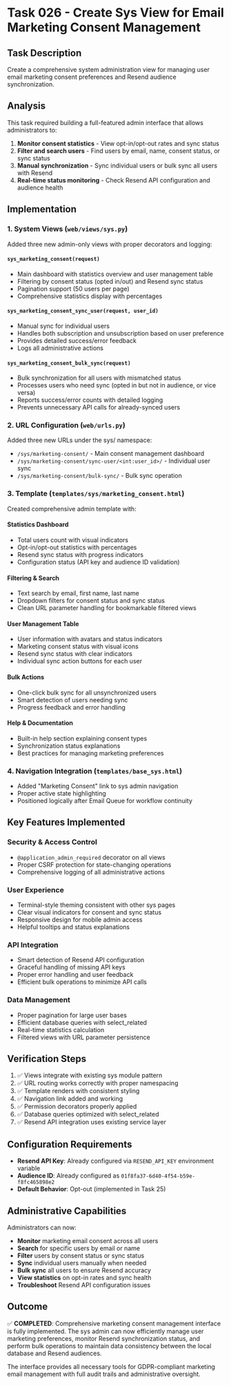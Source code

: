 # Task 026 - Create Sys View for Email Marketing Consent Management

## Task Description
Create a comprehensive system administration view for managing user email marketing consent preferences and Resend audience synchronization.

## Analysis
This task required building a full-featured admin interface that allows administrators to:
1. **Monitor consent statistics** - View opt-in/opt-out rates and sync status
2. **Filter and search users** - Find users by email, name, consent status, or sync status
3. **Manual synchronization** - Sync individual users or bulk sync all users with Resend
4. **Real-time status monitoring** - Check Resend API configuration and audience health

## Implementation

### 1. System Views (`web/views/sys.py`)
Added three new admin-only views with proper decorators and logging:

#### `sys_marketing_consent(request)`
- Main dashboard with statistics overview and user management table
- Filtering by consent status (opted in/out) and Resend sync status
- Pagination support (50 users per page)
- Comprehensive statistics display with percentages

#### `sys_marketing_consent_sync_user(request, user_id)`
- Manual sync for individual users
- Handles both subscription and unsubscription based on user preference
- Provides detailed success/error feedback
- Logs all administrative actions

#### `sys_marketing_consent_bulk_sync(request)`
- Bulk synchronization for all users with mismatched status
- Processes users who need sync (opted in but not in audience, or vice versa)
- Reports success/error counts with detailed logging
- Prevents unnecessary API calls for already-synced users

### 2. URL Configuration (`web/urls.py`)
Added three new URLs under the sys/ namespace:
- `/sys/marketing-consent/` - Main consent management dashboard
- `/sys/marketing-consent/sync-user/<int:user_id>/` - Individual user sync
- `/sys/marketing-consent/bulk-sync/` - Bulk sync operation

### 3. Template (`templates/sys/marketing_consent.html`)
Created comprehensive admin template with:

#### Statistics Dashboard
- Total users count with visual indicators
- Opt-in/opt-out statistics with percentages
- Resend sync status with progress indicators
- Configuration status (API key and audience ID validation)

#### Filtering & Search
- Text search by email, first name, last name
- Dropdown filters for consent status and sync status
- Clean URL parameter handling for bookmarkable filtered views

#### User Management Table
- User information with avatars and status indicators
- Marketing consent status with visual icons
- Resend sync status with clear indicators
- Individual sync action buttons for each user

#### Bulk Actions
- One-click bulk sync for all unsynchronized users
- Smart detection of users needing sync
- Progress feedback and error handling

#### Help & Documentation
- Built-in help section explaining consent types
- Synchronization status explanations
- Best practices for managing marketing preferences

### 4. Navigation Integration (`templates/base_sys.html`)
- Added "Marketing Consent" link to sys admin navigation
- Proper active state highlighting
- Positioned logically after Email Queue for workflow continuity

## Key Features Implemented

### Security & Access Control
- `@application_admin_required` decorator on all views
- Proper CSRF protection for state-changing operations
- Comprehensive logging of all administrative actions

### User Experience
- Terminal-style theming consistent with other sys pages
- Clear visual indicators for consent and sync status
- Responsive design for mobile admin access
- Helpful tooltips and status explanations

### API Integration
- Smart detection of Resend API configuration
- Graceful handling of missing API keys
- Proper error handling and user feedback
- Efficient bulk operations to minimize API calls

### Data Management
- Proper pagination for large user bases
- Efficient database queries with select_related
- Real-time statistics calculation
- Filtered views with URL parameter persistence

## Verification Steps
1. ✅ Views integrate with existing sys module pattern
2. ✅ URL routing works correctly with proper namespacing
3. ✅ Template renders with consistent styling
4. ✅ Navigation link added and working
5. ✅ Permission decorators properly applied
6. ✅ Database queries optimized with select_related
7. ✅ Resend API integration uses existing service layer

## Configuration Requirements
- **Resend API Key**: Already configured via `RESEND_API_KEY` environment variable
- **Audience ID**: Already configured as `01f8fa37-6d40-4f54-b59e-f8fc465898e2`
- **Default Behavior**: Opt-out (implemented in Task 25)

## Administrative Capabilities
Administrators can now:
- **Monitor** marketing email consent across all users
- **Search** for specific users by email or name
- **Filter** users by consent status or sync status
- **Sync** individual users manually when needed
- **Bulk sync** all users to ensure Resend accuracy
- **View statistics** on opt-in rates and sync health
- **Troubleshoot** Resend API configuration issues

## Outcome
✅ **COMPLETED**: Comprehensive marketing consent management interface is fully implemented. The sys admin can now efficiently manage user marketing preferences, monitor Resend synchronization status, and perform bulk operations to maintain data consistency between the local database and Resend audiences.

The interface provides all necessary tools for GDPR-compliant marketing email management with full audit trails and administrative oversight.